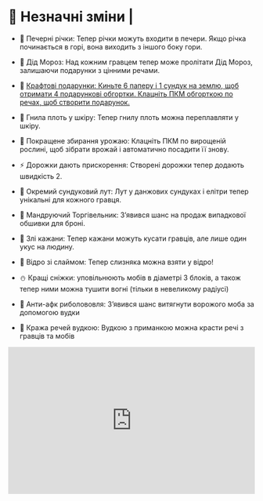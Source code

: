 # 🔰 Незначні зміни |

- 🌊 Печерні річки: Тепер річки можуть входити в печери. Якщо річка починається в горі, вона виходить з іншого боку гори.

- 🎅 Дід Мороз: Над кожним гравцем тепер може пролітати Дід Мороз, залишаючи подарунки з цінними речами.

- 🎁 [<u>Крафтові подарунки</u>: Киньте 6 паперу і 1 сундук на землю, щоб отримати 4 подарункові обгортки. Клацніть ПКМ обгорткою по речах, щоб створити подарунок.](https://youtu.be/DVzqb0qLwMg?si=rmo2WzqWtr70iR-D)

- 🧴 Гнила плоть у шкіру: Тепер гнилу плоть можна переплавляти у шкіру.

- 🌾 Покращене збирання урожаю: Клацніть ПКМ по вирощеній рослині, щоб зібрати врожай і автоматично посадити її знову.

- ⚡️ Дорожки дають прискорення: Створені дорожки тепер додають швидкість 2.

- 🎒 Окремий сундуковий лут: Лут у данжових сундуках і елітри тепер унікальні для кожного гравця.

- 🛒 Мандруючий Торгівельник: Зʼявився шанс на продаж випадкової обшивки для броні.

- 🦇 Злі кажани: Тепер кажани можуть кусати гравців, але лише один укус на людину.

- 🐌 Відро зі слаймом: Тепер слизняка можна взяти у відро!

- ⛄️ Кращі сніжки: уповільнюють мобів в діаметрі 3 блоків, а також тепер ними можна тушити вогні (тільки в невеликому радіусі)

- 🎣 Анти-афк риболововля: Зʼявився шанс витягнути ворожого моба за допомогою вудки

- 🥷 Кража речей вудкою: Вудкою з приманкою можна красти речі з гравців та мобів

<div style="max-width: 540px; margin: 0 auto;"><iframe width="100%" height="300px" src="https://www.youtube.com/embed/DVzqb0qLwMg?si=iN3rJfgQzHoIeCDb" title="YouTube video player" frameborder="0" allow="accelerometer; autoplay; clipboard-write; encrypted-media; gyroscope; picture-in-picture; web-share" referrerpolicy="strict-origin-when-cross-origin" allowfullscreen></iframe></div>
